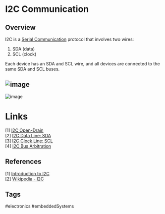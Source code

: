 # I2C Communication

## Overview
I2C is a [Serial Communication](../202111021920) protocol that involves two wires:  
1. SDA (data)  
2. SCL (clock)  

Each device has an SDA and SCL wire, and all devices are connected to the same SDA and SCL buses.   

![image](https://s3.us-west-1.amazonaws.com/zettelimages/Mon_May_29_07:17:33_PM_PDT_2023.png)
---

![image](https://s3.us-west-1.amazonaws.com/zettelimages/Mon_May_29_07:18:00_PM_PDT_2023.png)

# Links
[1] [I2C Open-Drain ](../202112050545)  
[2] [I2C Data Line: SDA](../202112050552)  
[3] [I2C Clock Line: SCL](../202112050607)  
[4] [I2C Bus Arbitration](../202112050502)  

## References
[1] [Introduction to I2C](https://deepbluembedded.com/i2c-communication-protocol-tutorial-pic/)  
[2] [Wikipedia - I2C](https://en.wikipedia.org/wiki/I%C2%B2C)  

## Tags
#electronics #embeddedSystems
